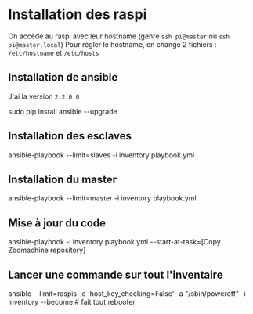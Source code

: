 # Installation des raspi

On accède au raspi avec leur hostname (genre `ssh pi@master` ou `ssh pi@master.local`)
Pour régler le hostname, on change 2 fichiers : `/etc/hostname` et `/etc/hosts`



## Installation de ansible

J'ai la version `2.2.0.0`

  sudo pip install ansible --upgrade


## Installation des esclaves

  ansible-playbook --limit=slaves -i inventory playbook.yml


## Installation du master

  ansible-playbook --limit=master -i inventory playbook.yml


## Mise à jour du code

  ansible-playbook -i inventory playbook.yml --start-at-task=[Copy Zoomachine repository]

## Lancer une commande sur tout l'inventaire

  ansible --limit=raspis -e 'host_key_checking=False' -a "/sbin/poweroff" -i inventory --become # fait tout rebooter
